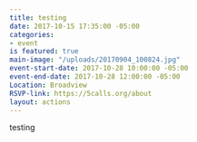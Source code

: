 ```yaml
---
title: testing
date: 2017-10-15 17:35:00 -05:00
categories:
- event
is featured: true
main-image: "/uploads/20170904_100824.jpg"
event-start-date: 2017-10-28 10:00:00 -05:00
event-end-date: 2017-10-28 12:00:00 -05:00
Location: Broadview
RSVP-link: https://5calls.org/about
layout: actions
---
```


testing